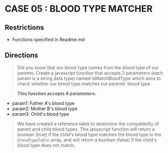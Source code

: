 # CASE 05 : BLOOD TYPE MATCHER

## Restrictions
- Functions specified in Readme.md

## Directions
> Did you know that our blood type comes from the blood type of our parents.
> Create a javascript function that accepts 3 parameters (each param is a string data type) named isMatchBloodType
> which aims to check whether our blood type matches our parents' blood type.

>**This function accepts 4 parameters:**
- param1: Father A's blood type
- param2: Mother B's blood type
- param3: Child's blood type

> We have created a reference table to determine the compatibility of parent and child blood types. This javascript function
> will return a boolean (true) if the child's blood type matches the blood type in the `bloodTypeTable` array, and will
> return a boolean (false) if the child's blood type does not match.

